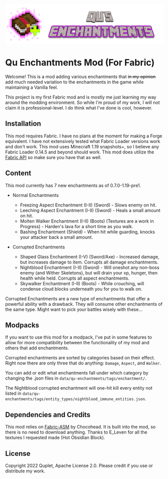 <img src="src/main/resources/assets/qu-enchantments/banner.png" width="2048">

# Qu Enchantments Mod (For Fabric)

Welcome! This is a mod adding various enchantments that ~~in my opinion~~ add much needed variation to the enchantments 
in the game while maintaining a Vanilla feel.

This project is my first Fabric mod and is mostly me just learning my way around the modding environment. So while I'm 
proud of my work, I will not claim it is professional-level. I do think what I've done is cool, however.

## Installation

This mod requires Fabric. I have no plans at the moment for making a Forge equivalent. I have not extensively tested 
what Fabric Loader versions work and don't work. This mod uses Minecraft 1.19 snapshots+, so I believe any Fabric Loader 
0.14.5 and beyond should work. This mod does utilize the [Fabric API](https://www.curseforge.com/minecraft/mc-mods/fabric-api) 
so make sure you have that as well.

## Content

This mod currently has 7 new enchantments as of 0.7.0-1.19-pre1.

- Normal Enchantments
  - Freezing Aspect Enchantment (I-II) (Sword) - Slows enemy on hit.
  - Leeching Aspect Enchantment (I-II) (Sword) - Heals a small amount on hit.
  - Molten Walker Enchantment (I-II) (Boots) (Textures are a work in Progress) - Harden's lava for a short time as you walk.
  - Bashing Enchantment (Shield) - When hit while guarding, knocks your attacker back a small amount.

- Corrupted Enchantments 
  - Shaped Glass Enchantment (I-V) (Sword/Axe) - Increased damage, but increases damage to item. Corrupts all damage enchantments.
  - Nightblood Enchantment (I-II) (Sword) - Will oneshot any non-boss enemy (and Wither Skeletons), but will drain your xp, hunger,
then health while held. Corrupts all aspect enchantments.
  - Skywalker Enchantment (I-II) (Boots) - While crouching, will condense cloud blocks underneath you for you to walk on.

Corrupted Enchantments are a new type of enchantments that offer a powerful ability with a drawback. They will consume 
other enchantments of the same type. Might want to pick your battles wisely with these...

## Modpacks

If you want to use this mod for a modpack, I've put in some features to allow for more compatibility between the 
functionality of my mod and others that add enchantments.

Corrupted enchantments are sorted by categories based on their effect. Right now there are only three that do anything: 
`Damage`, `Aspect`, and `Walker`.

You can add or edit what enchantments fall under which category by changing the .json files in `data/qu-enchantments/tags/enchantment/`.

The Nightblood corrupted enchantment will one-hit kill every entity not listed in 
`data/qu-enchantments/tags/entity_types/nightblood_immune_entities.json`.

## Dependencies and Credits

This mod relies on [Fabric-ASM](https://github.com/Chocohead/Fabric-ASM) by Chocohead. It is built into the mod, so there is no need to download anything.
Thanks to E_Leven for all the textures I requested made (Hot Obsidian Block).

## License

Copyright 2022 Quplet, Apache License 2.0. Please credit if you use or distribute my work.
